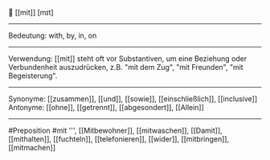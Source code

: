 🔗 [[mit]] [mɪt]

---
Bedeutung: with, by, in, on

---
Verwendung: [[mit]] steht oft vor Substantiven, um eine Beziehung oder Verbundenheit auszudrücken, z.B. "mit dem Zug", "mit Freunden", "mit Begeisterung".

---
Synonyme: [[zusammen]], [[und]], [[sowie]], [[einschließlich]], [[inclusive]]
Antonyme: [[ohne]], [[getrennt]], [[abgesondert]], [[Allein]]

---
#Preposition #mit
''', [[Mitbewohner]], [[mitwaschen]], [[Damit]], [[mithalten]], [[fuchteln]], [[telefonieren]], [[wider]], [[mitbringen]], [[mitmachen]]